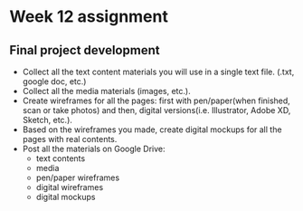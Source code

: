 # Week 12 assignment

## Final project development

- Collect all the text content materials you will use in a single text file. (.txt, google doc, etc.)
- Collect all the media materials (images, etc.).
- Create wireframes for all the pages: first with pen/paper(when finished, scan or take photos) and then, digital versions(i.e. Illustrator, Adobe XD, Sketch, etc.).
- Based on the wireframes you made, create digital mockups for all the pages with real contents.
- Post all the materials on Google Drive:
  - text contents
  - media
  - pen/paper wireframes
  - digital wireframes
  - digital mockups
